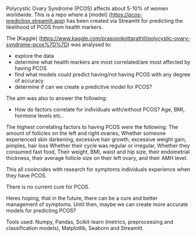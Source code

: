 Polycystic Ovary Syndrome (PCOS) affects about 5-10% of women worldwide.
This is a repo where a [model] (https://pcos-prediction.streamlit.app) has been created via Streamlit for predicting the likelihood of PCOS from health markers. 

The [Kaggle] (https://www.kaggle.com/prasoonkottarathil/polycystic-ovary-syndrome-pcos%7D%7D) was analysed to:
- explore the data 
- determine what health markers are most correlated/are most affected by having PCOS
- find what models could predict having/not having PCOS with any degree of accuracy 
- determine if can we create a predictive model for PCOS?

The aim was also to answer the following: 
- How do factors correlate for individuals with/without PCOS? Age, BMI, hormone levels etc..

The highest correlating factors to having PCOS were the following: 
  The amount of follicles on the left and right ovaries,
  Whether someone experienced skin darkening, excessive hair growth, excessive weight gain, pimples, hair loss
  Whether their cycle was regular or irregular, 
  Whether they consumed fast food,
  Their weight, BMI, waist and hip size, their endometrial thickness, their average follicle size on their left ovary, and their AMH level.

This all cooincides with research for symptoms individuals experience when they have PCOS. 

There is no current cure for PCOS. 

Heres hoping, that in the future, there can be a cure and better management of symptoms. Until then, maybe we can create more accurate models for predicting PCOS?           
      
Tools used: Numpy, Pandas, Scikit-learn (metrics, preprocessing and classification models), Matplotlib, Seaborn and Streamlit.  

